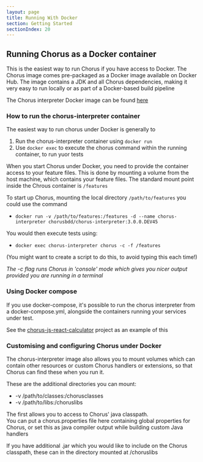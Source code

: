 ```yaml
---
layout: page
title: Running With Docker
section: Getting Started
sectionIndex: 20
---
```


## Running Chorus as a Docker container

This is the easiest way to run Chorus if you have access to Docker.
The Chorus image comes pre-packaged as a Docker image available on Docker Hub.
The image contains a JDK and all Chorus dependencies, making it very easy to run locally or as part of a Docker-based build pipeline

The Chorus interpreter Docker image can be found [here](https://hub.docker.com/r/chorusbdd/chorus-interpreter/)


### How to run the chorus-interpreter container

The easiest way to run chorus under Docker is generally to 

1. Run the chorus-interpreter container using `docker run`
2. Use `docker exec` to execute the chorus command within the running container, to run yuor tests

When you start Chorus under Docker, you need to provide the container access to your feature files.
This is done by mounting a volume from the host machine, which contains your feature files.
The standard mount point inside the Chrous container is `/features`

To start up Chorus, mounting the local directory `/path/to/features` you could use the command

* `docker run -v /path/to/features:/features -d --name chorus-interpreter chorusbdd/chorus-interpreter:3.0.0.DEV45`

You would then execute tests using:

* `docker exec chorus-interpreter chorus -c -f /features`

(You might want to create a script to do this, to avoid typing this each time!)

*The -c flag runs Chorus in 'console' mode which gives you nicer output provided you are running in a terminal*


### Using Docker compose

If you use docker-compose, it's possible to run the chorus interpreter from a docker-compose.yml, alongside the containers 
running your services under test. 

See the [chorus-js-react-calculator](https://github.com/Chorus-bdd/chorus-js-react-calculator/tree/master/e2e) 
project as an example of this


### Customising and configuring Chorus under Docker

The chorus-interpreter image also allows you to mount volumes which can contain other resources or custom Chorus handlers or extensions, 
so that Chorus can find these when you run it.

These are the additional directories you can mount:

* -v /path/to/classes:/chorusclasses
* -v /path/to/libs:/choruslibs

The first allows you to access to Chorus' java classpath.  
You can put a chorus.properties file here containing global properties for Chorus, or set this as java compiler output while building custom Java handlers

If you have additional .jar which you would like to include on the Chorus classpath, these can in the directory mounted at /choruslibs 